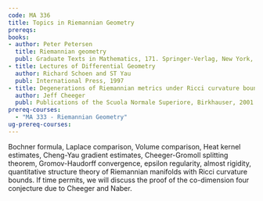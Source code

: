```yaml
---
code: MA 336
title: Topics in Riemannian Geometry
prereqs:
books:
- author: Peter Petersen
  title: Riemannian geometry
  publ: Graduate Texts in Mathematics, 171. Springer-Verlag, New York, 1998
- title: Lectures of Differential Geometry
  author: Richard Schoen and ST Yau
  publ: International Press, 1997
- title: Degenerations of Riemannian metrics under Ricci curvature bounds
  author: Jeff Cheeger
  publ: Publications of the Scuola Normale Superiore, Birkhauser, 2001 
prereq-courses:
  - "MA 333 - Riemannian Geometry"
ug-prereq-courses:
---
```


Bochner formula, Laplace comparison, Volume comparison, Heat kernel estimates, Cheng-Yau gradient estimates, Cheeger-Gromoll splitting theorem, Gromov-Haudorff convergence, epsilon regularity, almost rigidity, quantitative structure theory of Riemannian manifolds with Ricci curvature bounds. If time permits, we will discuss the proof of the co-dimension four conjecture due to Cheeger and Naber.
